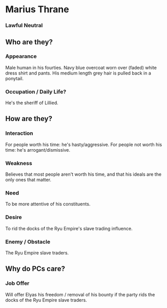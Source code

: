 # Marius Thrane
### Lawful Neutral

## Who are they?

### Appearance

Male human in his fourties.
Navy blue overcoat worn over (faded) white dress shirt and pants.
His medium length grey hair is pulled back in a ponytail.

### Occupation / Daily Life?

He's the sheriff of Lillied.

## How are they?

### Interaction

For people worth his time: he's hasty/aggressive.
For people not worth his time: he's arrogant/dismissive.

### Weakness

Believes that most people aren't worth his time, and that his ideals are the only ones that matter.

### Need

To be more attentive of his constituents.

### Desire

To rid the docks of the Ryu Empire's slave trading influence.

### Enemy / Obstacle

The Ryu Empire slave traders.

## Why do PCs care?

### Job Offer

Will offer Elyas his freedom / removal of his bounty if the party rids the docks of the Ryu Empire slave traders.
